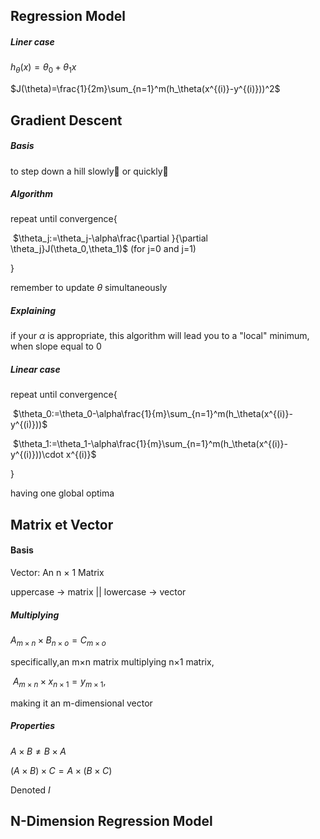 ## Regression Model

##### Liner case

$h_\theta(x)=\theta_0+\theta_1x$

$J(\theta)=\frac{1}{2m}\sum_{n=1}^m(h_\theta(x^{(i)}-y^{(i)}))^2$

## Gradient Descent

##### Basis 

to step down a hill slowly:walking: or​ ​quickly:runner:

##### Algorithm

repeat until convergence{

​	$\theta_j:=\theta_j-\alpha\frac{\partial }{\partial \theta_j}J(\theta_0,\theta_1)$ (for j=0 and j=1)

}

remember to update $\theta$ simultaneously

##### Explaining

if your $\alpha$ is appropriate, this algorithm will lead you to a "local" minimum, when slope equal to 0

##### Linear case

repeat until convergence{

​	$\theta_0:=\theta_0-\alpha\frac{1}{m}\sum_{n=1}^m(h_\theta(x^{(i)}-y^{(i)}))$

​	$\theta_1:=\theta_1-\alpha\frac{1}{m}\sum_{n=1}^m(h_\theta(x^{(i)}-y^{(i)}))\cdot x^{(i)}$

}

having one global optima

## Matrix et Vector

#### Basis

Vector: An n $\times$ 1 Matrix

uppercase -> matrix || lowercase -> vector

##### Multiplying 

$A_{m\times n}\times B_{n\times o}=C_{m\times o}$

specifically,an m$\times$n matrix multiplying n$\times$1 matrix,

​	$A_{m\times n}\times x_{n\times 1}=y_{m\times 1}$,

making it an m-dimensional vector

##### Properties

$A\times B \neq B\times A$

$(A\times B)\times C = A\times (B\times C)$

Denoted $I$

## N-Dimension Regression Model